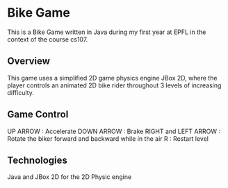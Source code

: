 # Bike Game

This is a Bike Game written in Java during my first year at EPFL in the context of the course cs107. 

## Overview 
This game uses a simplified 2D game physics engine JBox 2D, where the player controls an animated 2D bike rider throughout 3 levels of increasing difficulty.

## Game Control 
UP ARROW : Accelerate
DOWN ARROW : Brake
RIGHT and LEFT ARROW : Rotate the biker forward and backward while in the air
R : Restart level

## Technologies
Java and JBox 2D for the 2D Physic engine
